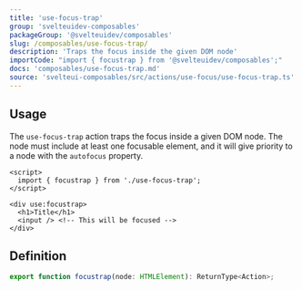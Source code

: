 ```yaml
---
title: 'use-focus-trap'
group: 'svelteuidev-composables'
packageGroup: '@svelteuidev/composables'
slug: /composables/use-focus-trap/
description: 'Traps the focus inside the given DOM node'
importCode: "import { focustrap } from '@svelteuidev/composables';"
docs: 'composables/use-focus-trap.md'
source: 'svelteui-composables/src/actions/use-focus/use-focus-trap.ts'
---
```


<script lang='ts'>
    import { Demo, ComposableDemos } from '@svelteuidev/demos';
</script>

## Usage

The `use-focus-trap` action traps the focus inside a given DOM node. The node must include at least one focusable element, and it will give priority to a node with the `autofocus` property.

```svelte
<script>
  import { focustrap } from './use-focus-trap';
</script>

<div use:focustrap>
  <h1>Title</h1>
  <input /> <!-- This will be focused -->
</div>
```

## Definition

```js
export function focustrap(node: HTMLElement): ReturnType<Action>;
```
